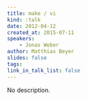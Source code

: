 ```yaml
---
title: make / vi
kind: :talk
date: 2012-04-12
created_at: 2015-07-11
speakers:
    - Jonas Weber
author: Matthias Beyer
slides: false
tags:
link_in_talk_list: false
---
```


No description.
